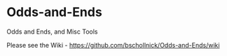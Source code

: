 Odds-and-Ends
=============

Odds and Ends, and Misc Tools

Please see the Wiki - https://github.com/bschollnick/Odds-and-Ends/wiki
